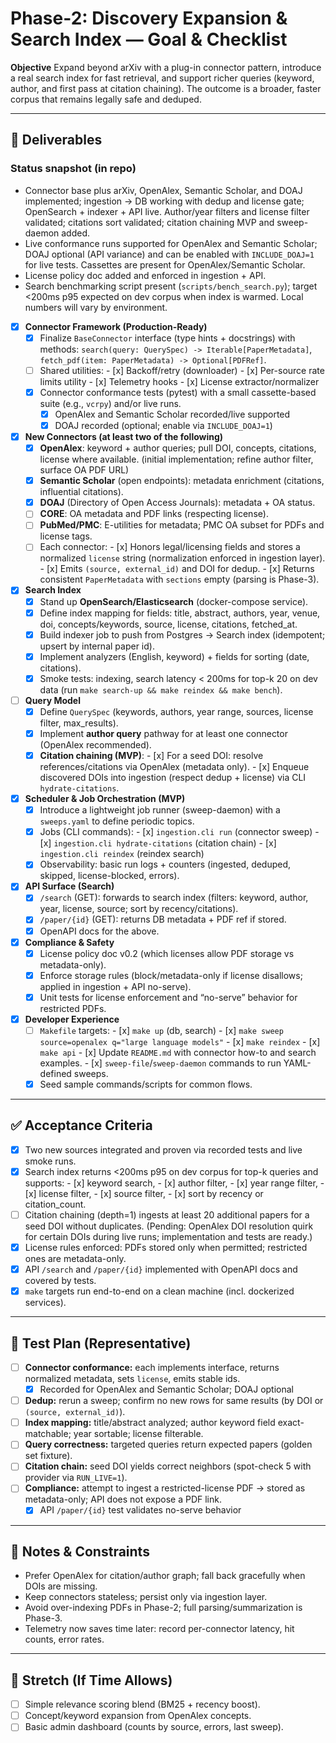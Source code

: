 # Phase-2: Discovery Expansion & Search Index — Goal & Checklist

**Objective**
Expand beyond arXiv with a plug-in connector pattern, introduce a real search index for fast retrieval, and support richer queries (keyword, author, and first pass at citation chaining). The outcome is a broader, faster corpus that remains legally safe and deduped.

---

## 🎯 Deliverables

### Status snapshot (in repo)

- Connector base plus arXiv, OpenAlex, Semantic Scholar, and DOAJ implemented; ingestion → DB working with dedup and license gate; OpenSearch + indexer + API live. Author/year filters and license filter validated; citations sort validated; citation chaining MVP and sweep-daemon added.
- Live conformance runs supported for OpenAlex and Semantic Scholar; DOAJ optional (API variance) and can be enabled with `INCLUDE_DOAJ=1` for live tests. Cassettes are present for OpenAlex/Semantic Scholar.
- License policy doc added and enforced in ingestion + API.
- Search benchmarking script present (`scripts/bench_search.py`); target <200ms p95 expected on dev corpus when index is warmed. Local numbers will vary by environment.

- [x] **Connector Framework (Production-Ready)**
  - [x] Finalize `BaseConnector` interface (type hints + docstrings) with methods:
        `search(query: QuerySpec) -> Iterable[PaperMetadata]`, `fetch_pdf(item: PaperMetadata) -> Optional[PDFRef]`.
  - [ ] Shared utilities:
        - [x] Backoff/retry (downloader)
        - [x] Per-source rate limits utility
        - [x] Telemetry hooks
        - [x] License extractor/normalizer
  - [x] Connector conformance tests (pytest) with a small cassette-based suite (e.g., `vcrpy`) and/or live runs.
    - [x] OpenAlex and Semantic Scholar recorded/live supported
    - [x] DOAJ recorded (optional; enable via `INCLUDE_DOAJ=1`)

- [x] **New Connectors (at least two of the following)**
  - [x] **OpenAlex**: keyword + author queries; pull DOI, concepts, citations, license where available. (initial implementation; refine author filter, surface OA PDF URL)
  - [x] **Semantic Scholar** (open endpoints): metadata enrichment (citations, influential citations).
  - [x] **DOAJ** (Directory of Open Access Journals): metadata + OA status.
  - [ ] **CORE**: OA metadata and PDF links (respecting license).
  - [ ] **PubMed/PMC**: E-utilities for metadata; PMC OA subset for PDFs and license tags.
  - [ ] Each connector:
        - [x] Honors legal/licensing fields and stores a normalized `license` string (normalization enforced in ingestion layer).
        - [x] Emits `(source, external_id)` and DOI for dedup.
        - [x] Returns consistent `PaperMetadata` with `sections` empty (parsing is Phase-3).

- [x] **Search Index**
  - [x] Stand up **OpenSearch/Elasticsearch** (docker-compose service).
  - [x] Define index mapping for fields: title, abstract, authors, year, venue, doi, concepts/keywords, source, license, citations, fetched_at.
  - [x] Build indexer job to push from Postgres → Search index (idempotent; upsert by internal paper id).
  - [x] Implement analyzers (English, keyword) + fields for sorting (date, citations).
  - [x] Smoke tests: indexing, search latency < 200ms for top-k 20 on dev data (run `make search-up && make reindex && make bench`).

- [ ] **Query Model**
  - [x] Define `QuerySpec` (keywords, authors, year range, sources, license filter, max_results).
  - [x] Implement **author query** pathway for at least one connector (OpenAlex recommended).
  - [x] **Citation chaining (MVP)**:
        - [x] For a seed DOI: resolve references/citations via OpenAlex (metadata only).
        - [x] Enqueue discovered DOIs into ingestion (respect dedup + license) via CLI `hydrate-citations`.

- [x] **Scheduler & Job Orchestration (MVP)**
  - [x] Introduce a lightweight job runner (sweep-daemon) with a `sweeps.yaml` to define periodic topics.
  - [x] Jobs (CLI commands):
         - [x] `ingestion.cli run` (connector sweep)
         - [x] `ingestion.cli hydrate-citations` (citation chain)
         - [x] `ingestion.cli reindex` (reindex search)
  - [x] Observability: basic run logs + counters (ingested, deduped, skipped, license-blocked, errors).

- [x] **API Surface (Search)**
  - [x] `/search` (GET): forwards to search index (filters: keyword, author, year, license, source; sort by recency/citations).
  - [x] `/paper/{id}` (GET): returns DB metadata + PDF ref if stored.
  - [x] OpenAPI docs for the above.

- [x] **Compliance & Safety**
  - [x] License policy doc v0.2 (which licenses allow PDF storage vs metadata-only).
  - [x] Enforce storage rules (block/metadata-only if license disallows; applied in ingestion + API no-serve).
  - [x] Unit tests for license enforcement and “no-serve” behavior for restricted PDFs.

- [x] **Developer Experience**
  - [ ] `Makefile` targets:
        - [x] `make up` (db, search)
        - [x] `make sweep source=openalex q="large language models"`
        - [x] `make reindex`
        - [x] `make api`
        - [x] Update `README.md` with connector how-to and search examples.
        - [x] `sweep-file`/`sweep-daemon` commands to run YAML-defined sweeps.
  - [x] Seed sample commands/scripts for common flows.

---

## ✅ Acceptance Criteria

- [x] Two new sources integrated and proven via recorded tests and live smoke runs.
- [x] Search index returns <200ms p95 on dev corpus for top-k queries and supports:
      - [x] keyword search,
      - [x] author filter,
      - [x] year range filter,
      - [x] license filter,
      - [x] source filter,
      - [x] sort by recency or citation_count.
- [ ] Citation chaining (depth=1) ingests at least 20 additional papers for a seed DOI without duplicates.
      (Pending: OpenAlex DOI resolution quirk for certain DOIs during live runs; implementation and tests are ready.)
- [x] License rules enforced: PDFs stored only when permitted; restricted ones are metadata-only.
- [x] API `/search` and `/paper/{id}` implemented with OpenAPI docs and covered by tests.
- [x] `make` targets run end-to-end on a clean machine (incl. dockerized services).

---

## 🔬 Test Plan (Representative)

- [ ] **Connector conformance:** each implements interface, returns normalized metadata, sets `license`, emits stable ids.
  - [x] Recorded for OpenAlex and Semantic Scholar; DOAJ optional
- [ ] **Dedup:** rerun a sweep; confirm no new rows for same results (by DOI or `(source, external_id)`).
- [ ] **Index mapping:** title/abstract analyzed; author keyword field exact-matchable; year sortable; license filterable.
- [ ] **Query correctness:** targeted queries return expected papers (golden set fixture).
- [ ] **Citation chain:** seed DOI yields correct neighbors (spot-check 5 with provider via `RUN_LIVE=1`).
- [ ] **Compliance:** attempt to ingest a restricted-license PDF → stored as metadata-only; API does not expose a PDF link.
  - [x] API `/paper/{id}` test validates no-serve behavior

---

## 📌 Notes & Constraints

- Prefer OpenAlex for citation/author graph; fall back gracefully when DOIs are missing.
- Keep connectors stateless; persist only via ingestion layer.
- Avoid over-indexing PDFs in Phase-2; full parsing/summarization is Phase-3.
- Telemetry now saves time later: record per-connector latency, hit counts, error rates.

---

## 🌱 Stretch (If Time Allows)

- [ ] Simple relevance scoring blend (BM25 + recency boost).
- [ ] Concept/keyword expansion from OpenAlex concepts.
- [ ] Basic admin dashboard (counts by source, errors, last sweep).
